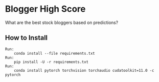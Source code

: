 # Blogger High Score

What are the best stock bloggers based on predictions?

## How to Install

    Run:
        conda install --file requirements.txt
    Run:
        pip install -U -r requirements.txt
    Run:
        conda install pytorch torchvision torchaudio cudatoolkit=11.0 -c pytorch
